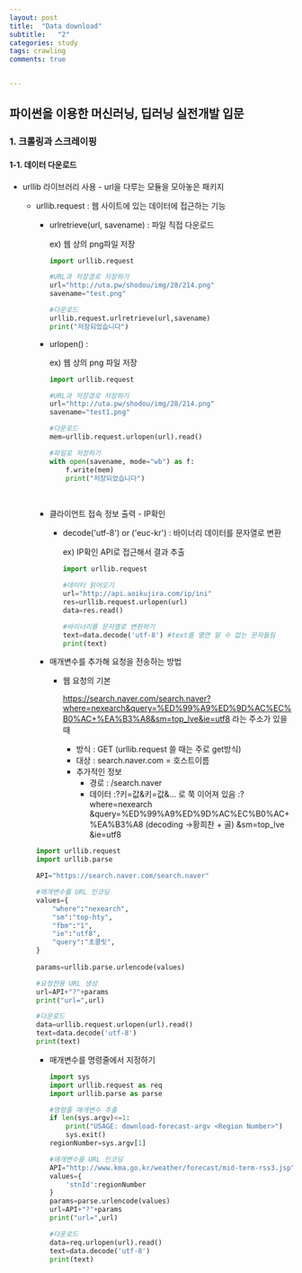 ```yaml
---
layout: post
title:  "Data download"
subtitle:   "2"
categories: study
tags: crawling
comments: true


---
```




## 파이썬을 이용한 머신러닝, 딥러닝 실전개발 입문

### 1. 크롤링과 스크레이핑



#### 1-1. 데이터 다운로드

- urllib 라이브러리 사용 - url을 다루는 모듈을 모아놓은 패키지

  - urllib.request  : 웹 사이트에 있는 데이터에 접근하는 기능



    - urlretrieve(url, savename) : 파일 직접 다운로드
    
       ex)  웹 상의 png파일 저장
    
      ```python
      import urllib.request
      
      #URL과 저장경로 저장하기
      url="http://uta.pw/shodou/img/28/214.png"
      savename="test.png"
      
      #다운로드
      urllib.request.urlretrieve(url,savename)
      print("저장되었습니다")
      ```



    - urlopen() :
    
      ex) 웹 상의 png 파일 저장
    
      ```python
      import urllib.request
      
      #URL과 저장경로 저장하기
      url="http://uta.pw/shodou/img/28/214.png"
      savename="test1.png"
      
      #다운로드
      mem=urllib.request.urlopen(url).read()
      
      #파일로 저장하기
      with open(savename, mode="wb") as f:
          f.write(mem)
          print("저장되었습니다")
      ```
    
    ​		
    
    - 클라이언트 접속 정보 출력 - IP확인
    
      - decode('utf-8') or ('euc-kr') : 바이너리 데이터를 문자열로 변환
    
        ex) IP확인 API로 접근해서 결과 추출
    
        ```python
        import urllib.request
        
        #데이터 읽어오기
        url="http://api.aoikujira.com/ip/ini"
        res=urllib.request.urlopen(url)
        data=res.read()
        
        #바이너리를 문자열로 변환하기
        text=data.decode('utf-8') #text를 열면 알 수 없는 문자들임
        print(text)
        ```
    
    - 매개변수를 추가해 요청을 전송하는 방법
    
      - 웹 요청의 기본 
    
        https://search.naver.com/search.naver?where=nexearch&query=%ED%99%A9%ED%9D%AC%EC%B0%AC+%EA%B3%A8&sm=top_lve&ie=utf8 라는 주소가 있을 때
    
        - 방식 : GET (urllib.request 쓸 때는 주로 get방식)
        - 대상 : search.naver.com = 호스트이름
        - 추가적인 정보 
          - 경로 : /search.naver
          - 데이터 :?키=값&키=값&... 로 쭉 이어져 있음 
            :?where=nexearch
            &query=%ED%99%A9%ED%9D%AC%EC%B0%AC+%EA%B3%A8 (decoding ->황희찬 + 골)
            &sm=top_lve
            &ie=utf8
    
    ```python 
    import urllib.request
    import urllib.parse
    
    API="https://search.naver.com/search.naver"
    
    #매개변수를 URL 인코딩
    values={
        "where":"nexearch",
        "sm":"top-hty",
        "fbm":"1",
        "ie":"utf8",
        "query":"초콜릿",
    }
        
    params=urllib.parse.urlencode(values)
    
    #요청전용 URL 생성
    url=API+"?"+params
    print("url=",url)
    
    #다운로드
    data=urllib.request.urlopen(url).read()
    text=data.decode('utf-8')
    print(text)
    ```



    - 매개변수를 명령줄에서 지정하기
    
      ```python
      import sys
      import urllib.request as req
      import urllib.parse as parse
      
      #명령줄 매개변수 추출
      if len(sys.argv)<=1:
          print("USAGE: download-forecast-argv <Region Number>")
          sys.exit()
      regionNumber=sys.argv[1]
      
      #매개변수를 URL 인코딩
      API="http://www.kma.go.kr/weather/forecast/mid-term-rss3.jsp"
      values={
          'stnId':regionNumber
      }
      params=parse.urlencode(values)
      url=API+"?"+params
      print("url=",url)
      
      #다운로드
      data=req.urlopen(url).read()
      text=data.decode('utf-8')
      print(text)
      ```






​	